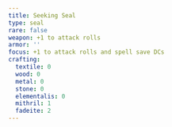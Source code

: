 ```yaml
---
title: Seeking Seal
type: seal
rare: false
weapon: +1 to attack rolls
armor: ''
focus: +1 to attack rolls and spell save DCs
crafting:
  textile: 0
  wood: 0
  metal: 0
  stone: 0
  elementalis: 0
  mithril: 1
  fadeite: 2
---
```

